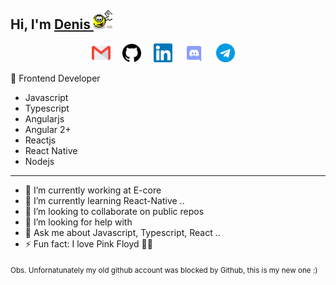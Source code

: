## Hi, I'm <a href="https://linkedin.com/in/denis-ladeira-814365115/">Denis  <img src="https://github.com/denisfloyd/denisfloyd/blob/master/.github/hi.gif" width="30px" alt="hi"></a>

<p align="center">
 <a href="mailto:denisladeira1@gmail.com"><img src="https://github.com/denisfloyd/denisfloyd/blob/main/.github/gmail.svg" width="30px" alt="mail"></a> &nbsp; &nbsp;
 <a href="https://github.com/denisfloyd"><img src="https://github.com/denisfloyd/denisfloyd/blob/main/.github/github.svg" width="30px" alt="mail"></a> &nbsp; &nbsp;
 <a href="https://linkedin.com/in/denis-ladeira-814365115"><img src="https://github.com/denisfloyd/denisfloyd/blob/main/.github/linkedin.svg" width="30px" alt="LinkedIn"></a> &nbsp; &nbsp;
 <a href="https://discord.com/users/Denis Ladeira#1404"><img src="https://github.com/denisfloyd/denisfloyd/blob/main/.github/discord.svg" width="30px" alt="Discord"></a> &nbsp; &nbsp;
 <a href="https://t.me/denisfloyd"><img src="https://github.com/denisfloyd/denisfloyd/blob/main/.github/telegram.svg" width="30px" alt="ctftime"></a> &nbsp; &nbsp;
</p>

:rocket: Frontend Developer
- Javascript
- Typescript
- Angularjs
- Angular 2+
- Reactjs
- React Native
- Nodejs

<hr />


- 🔭 I’m currently working at E-core
- 🌱 I’m currently learning React-Native ..
- 👯 I’m looking to collaborate on public repos 
- 🤔 I’m looking for help with 
- 💬 Ask me about Javascript, Typescript, React ..
- ⚡ Fun fact: I love Pink Floyd 🎸🎵

<sub>
 Obs. Unfornatunately my old github account was blocked by Github, this is my new one :)
</sub>


